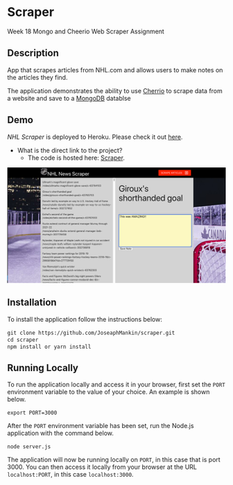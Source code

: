 # Scraper
Week 18 Mongo and Cheerio Web Scraper Assignment

## Description

App that scrapes articles from NHL.com and allows users to make notes on the articles they find.

The application demonstrates the ability to use [Cherrio](https://www.npmjs.com/package/cheerio) to scrape data from a website and save to a [MongoDB](https://www.mongodb.com/) datablse

## Demo
	
*NHL Scraper* is deployed to Heroku. Please check it out [here](https://mankin-scraper.herokuapp.com/).

- What is the direct link to the project?
  * The code is hosted here: [Scraper](https://github.com/JoseaphMankin/scraper).

![Alt text](/public/images/scraperScreen.png?raw=true "Scraper Screenshot")

## Installation

To install the application follow the instructions below:

	git clone https://github.com/JoseaphMankin/scraper.git
	cd scraper
	npm install or yarn install
	
## Running Locally

To run the application locally and access it in your browser, first set the `PORT` environment variable to the value of your choice. An example is shown below.

	export PORT=3000
	
After the `PORT` environment variable has been set, run the Node.js application with the command below.

	node server.js
	
The application will now be running locally on `PORT`, in this case that is port 3000. You can then access it locally from your browser at the URL `localhost:PORT`, in this case `localhost:3000`.
